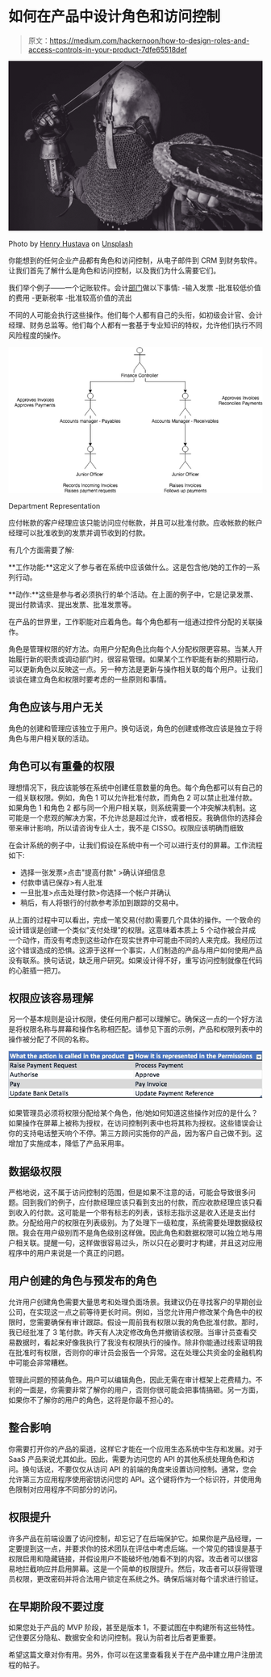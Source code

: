 # 如何在产品中设计角色和访问控制

> 原文：<https://medium.com/hackernoon/how-to-design-roles-and-access-controls-in-your-product-7dfe65518def>

![](img/5e39a06e9df889847ebb2471b41dd64c.png)

Photo by [Henry Hustava](https://unsplash.com/photos/j_Ch0mwBNds?utm_source=unsplash&utm_medium=referral&utm_content=creditCopyText) on [Unsplash](https://unsplash.com/?utm_source=unsplash&utm_medium=referral&utm_content=creditCopyText)

你能想到的任何企业产品都有角色和访问控制，从电子邮件到 CRM 到财务软件。让我们首先了解什么是角色和访问控制，以及我们为什么需要它们。

我们举个例子——一个记账软件。会计[部门](https://hackernoon.com/tagged/deparment)做以下事情:
-输入发票
-批准较低价值的费用
-更新税率
-批准较高价值的流出

不同的人可能会执行这些操作。他们每个人都有自己的头衔，如初级会计官、会计经理、财务总监等。他们每个人都有一套基于专业知识的特权，允许他们执行不同风险程度的操作。

![](img/e8d02a72fc99e6e1d13381748b93c42d.png)

Department Representation

应付帐款的客户经理应该只能访问应付帐款，并且可以批准付款。应收帐款的帐户经理可以批准收到的发票并调节收到的付款。

有几个方面需要了解:

**工作功能:**这定义了参与者在系统中应该做什么。这是包含他/她的工作的一系列行动。

**动作:**这些是参与者必须执行的单个活动。在上面的例子中，它是记录发票、提出付款请求、提出发票、批准发票等。

在产品的世界里，工作职能对应着角色。每个角色都有一组通过控件分配的关联操作。

角色是管理权限的好方法。向用户分配角色比向每个人分配权限更容易。当某人开始履行新的职责或调动部门时，很容易管理。如果某个工作职能有新的预期行动，可以更新角色以反映这一点。另一种方法是更新与操作相关联的每个用户。让我们谈谈在建立角色和权限时要考虑的一些原则和事情。

## 角色应该与用户无关

角色的创建和管理应该独立于用户。换句话说，角色的创建或修改应该是独立于将角色与用户相关联的活动。

## 角色可以有重叠的权限

理想情况下，我应该能够在系统中创建任意数量的角色。每个角色都可以有自己的一组关联权限。例如，角色 1 可以允许批准付款，而角色 2 可以禁止批准付款。如果角色 1 和角色 2 都与同一个用户相关联，则系统需要一个冲突解决机制。这可能是一个悲观的解决方案，不允许总是超过允许，或者相反。我确信你的选择会带来审计影响，所以请咨询专业人士，我不是 CISSO。权限应该明确而细致

在会计系统的例子中，让我们假设在系统中有一个可以进行支付的屏幕。工作流程如下:

*   选择一张发票>点击"提高付款" >确认详细信息
*   付款申请已保存>有人批准
*   一旦批准>点击处理付款>你选择一个帐户并确认
*   稍后，有人将银行的付款参考添加到跟踪的交易中。

从上面的过程中可以看出，完成一笔交易(付款)需要几个具体的操作。一个致命的设计错误是创建一个类似“支付处理”的权限。这意味着本质上 5 个动作被合并成一个动作，而没有考虑到这些动作在现实世界中可能由不同的人来完成。我经历过这个错误造成的恐惧。这源于这样一个事实，人们制造的产品与用户如何使用产品没有联系。换句话说，缺乏用户研究。如果设计得不好，重写访问控制就像在代码的心脏插一把刀。

## 权限应该容易理解

另一个基本规则是设计权限，使任何用户都可以理解它。确保这一点的一个好方法是将权限名称与屏幕和操作名称相匹配。请参见下面的示例，产品和权限列表中的操作被分配了不同的名称。

![](img/e04f01b7d37164a8f351a482610ecf95.png)

如果管理员必须将权限分配给某个角色，他/她如何知道这些操作对应的是什么？如果操作在屏幕上被称为授权，在访问控制列表中也将其称为授权。这些错误会让你的支持电话整天响个不停。第三方顾问实施你的产品，因为客户自己做不到。这增加了实施成本，降低了产品采用率。

## 数据级权限

严格地说，这不属于访问控制的范围，但是如果不注意的话，可能会导致很多问题。回到我们的例子，应付款经理应该只看到支出的付款，而应收款经理应该只看到收入的付款。这可能是一个带有标志的列表，该标志指示这是收入还是支出付款。分配给用户的权限在列表级别。为了处理下一级粒度，系统需要处理数据级权限。我会在用户级别而不是角色级别这样做。因此角色和数据权限可以独立地与用户相关联。提醒一句，这样做很容易过头，所以只在必要时才构建，并且这对应用程序中的用户来说是一个真正的问题。

## 用户创建的角色与预发布的角色

允许用户创建角色需要大量思考和处理负面场景。我建议仍在寻找客户的早期创业公司，在实现这一点之前等待更长时间。例如，当您允许用户修改某个角色中的权限时，您需要确保有审计跟踪。假设一周前我有权限以我的角色批准付款。那时，我已经批准了 3 笔付款。昨天有人决定修改角色并撤销该权限。当审计员查看交易数据时，看起来好像我执行了我没有权限执行的操作。除非你能通过线索证明我在批准时有权限，否则你的审计员会报告一个异常。这在处理公共资金的金融机构中可能会非常糟糕。

管理此问题的预装角色。用户可以编辑角色，因此无需在审计框架上花费精力。不利的一面是，你需要非常了解你的用户，否则你很可能会把事情搞砸。另一方面，如果你不了解你的用户的角色，这将是你最不担心的。

## 整合影响

你需要打开你的产品的渠道，这样它才能在一个应用生态系统中生存和发展。对于 SaaS 产品来说尤其如此。因此，需要为访问您的 API 的其他系统处理角色和访问。换句话说，不要仅仅从访问 API 的前端的角度来设置访问控制。通常，您会允许第三方应用程序使用密钥访问您的 API。这个键将作为一个标识符，并使用角色限制对应用程序不同部分的访问。

## 权限提升

许多产品在前端设置了访问控制，却忘记了在后端保护它。如果你是产品经理，一定要提到这一点，并要求你的技术团队在评估中考虑后端。一个常见的错误是基于权限启用和隐藏链接，并假设用户不能破坏他/她看不到的内容。攻击者可以很容易地拦截响应并启用屏幕。这是一个简单的权限提升。然后，攻击者可以获得管理员权限，更改密码并将合法用户锁定在系统之外。确保后端对每个请求进行验证。

## 在早期阶段不要过度

如果您处于产品的 MVP 阶段，甚至是版本 1，不要试图在中构建所有这些特性。记住要区分隐私、数据安全和访问控制。我认为前者比后者更重要。

希望这篇文章对你有用。另外，你可以在这里查看我关于在产品中建立用户注册流程的帖子。